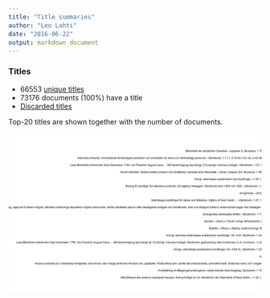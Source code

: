 ```yaml
---
title: "Title summaries"
author: "Leo Lahti"
date: "2016-06-22"
output: markdown_document
---
```



### Titles

 * 66553 [unique titles](output.tables/title_accepted.csv)
 * 73176 documents (100%) have a title
 * [Discarded titles](output.tables/title_discarded.csv)

Top-20 titles are shown together with the number of documents.

![plot of chunk summarytitle](figure/summarytitle-1.png)

